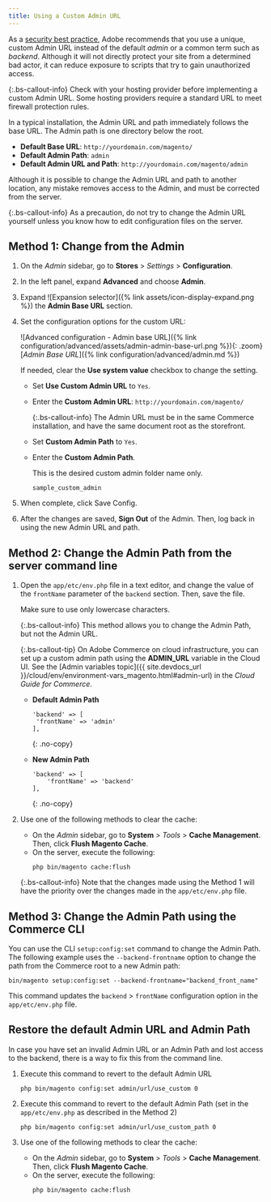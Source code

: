 ```yaml
---
title: Using a Custom Admin URL
---
```


As a [security best practice](https://www.adobe.com/content/dam/cc/en/security/pdfs/Adobe-Magento-Commerce-Best-Practices-Guide.pdf), Adobe recommends that you use a unique, custom Admin URL instead of the default _admin_ or a common term such as _backend_. Although it will not directly protect your site from a determined bad actor, it can reduce exposure to scripts that try to gain unauthorized access.

{:.bs-callout-info}
Check with your hosting provider before implementing a custom Admin URL. Some hosting providers require a standard URL to meet firewall protection rules.

In a typical installation, the Admin URL and path immediately follows the base URL. The Admin path is one directory below the root.

- **Default Base URL**: `http://yourdomain.com/magento/`
- **Default Admin Path**: `admin`
- **Default Admin URL and Path**: `http://yourdomain.com/magento/admin`

Although it is possible to change the Admin URL and path to another location, any mistake removes access to the Admin, and must be corrected from the server.

{:.bs-callout-info}
As a precaution, do not try to change the Admin URL yourself unless you know how to edit configuration files on the server.

## Method 1: Change from the Admin

1. On the _Admin_ sidebar, go to **Stores** > _Settings_ > **Configuration**.

1. In the left panel, expand **Advanced** and choose **Admin**.

1. Expand ![Expansion selector]({% link assets/icon-display-expand.png %}) the **Admin Base URL** section.

1. Set the configuration options for the custom URL:

    ![Advanced configuration - Admin base URL]({% link configuration/advanced/assets/admin-admin-base-url.png %}){: .zoom}
    [_Admin Base URL_]({% link configuration/advanced/admin.md %})

    If needed, clear the **Use system value** checkbox to change the setting.

   - Set **Use Custom Admin URL** to `Yes`.

   - Enter the **Custom Admin URL**: `http://yourdomain.com/magento/`

        {:.bs-callout-info}
        The Admin URL must be in the same Commerce installation, and have the same document root as the storefront.

   - Set **Custom Admin Path** to `Yes`.

   - Enter the **Custom Admin Path**.

        This is the desired custom admin folder name only.

        `sample_custom_admin`

1. When complete, click <span class="btn">Save Config</span>.

1. After the changes are saved, **Sign Out** of the Admin. Then, log back in using the new Admin URL and path.

## Method 2: Change the Admin Path from the server command line

1. Open the `app/etc/env.php` file in a text editor, and change the value of the `frontName` parameter of the `backend` section. Then, save the file.

   Make sure to use only lowercase characters.

   {:.bs-callout-info}
   This method allows you to change the Admin Path, but not the Admin URL.

   {:.bs-callout-tip}
    On Adobe Commerce on cloud infrastructure, you can set up a custom admin path using the **ADMIN_URL** variable in the Cloud UI. See the [Admin variables topic]({{ site.devdocs_url }}/cloud/env/environment-vars_magento.html#admin-url) in the _Cloud Guide for Commerce_.

   - **Default Admin Path**
      ```php?start_inline=1
      'backend' => [
       'frontName' => 'admin'
      ],
      ```
      {: .no-copy}

   - **New Admin Path**
      ```php?start_inline=1
      'backend' => [
          'frontName' => 'backend'
      ],
      ```
      {: .no-copy}

1. Use one of the following methods to clear the cache:

   - On the _Admin_ sidebar, go to **System** > _Tools_ > **Cache Management**. Then, click **Flush Magento Cache**.
   - On the server, execute the following:
      ```terminal
      php bin/magento cache:flush
      ```

   {:.bs-callout-info}
   Note that the changes made using the Method 1 will have the priority over the changes made in the `app/etc/env.php` file.

## Method 3: Change the Admin Path using the Commerce CLI

You can use the CLI `setup:config:set` command to change the Admin Path. The following example uses the `--backend-frontname` option to change the path from the Commerce root to a new Admin path:
```terminal
bin/magento setup:config:set --backend-frontname="backend_front_name"
```

This command updates the `backend` > `frontName` configuration option in the `app/etc/env.php` file.

## Restore the default Admin URL and Admin Path

In case you have set an invalid Admin URL or an Admin Path and lost access to the backend, there is a way to fix this from the command line.

1. Execute this command to revert to the default Admin URL

   ```terminal
   php bin/magento config:set admin/url/use_custom 0
   ```

1. Execute this command to revert to the default Admin Path (set in the `app/etc/env.php` as described in the Method 2)

   ```terminal
   php bin/magento config:set admin/url/use_custom_path 0
   ```

1. Use one of the following methods to clear the cache:

   - On the _Admin_ sidebar, go to **System** > _Tools_ > **Cache Management**. Then, click **Flush Magento Cache**.
   - On the server, execute the following:
      ```terminal
      php bin/magento cache:flush
      ```
